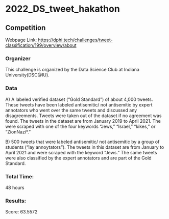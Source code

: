 # 2022_DS_tweet_hakathon

## Competition 
Webpage Link: https://dphi.tech/challenges/tweet-classification/199/overview/about 

### Organizer 
This challenge is organized by the Data Science Club at Indiana University(DSC@IU). 

### Data
A) A labeled verified dataset (“Gold Standard”) of about 4,000 tweets. These tweets have been labeled antisemitic/ not antisemitic by expert annotators who went over the same tweets and discussed any disagreements. Tweets were taken out of the dataset if no agreement was found. The tweets in the dataset are from January 2019 to April 2021. The were scraped with one of the four keywords “Jews,” “Israel,” “kikes,” or “ZionNazi*.”

B) 500 tweets that were labeled antisemitic/ not antisemitic by a group of students (“lay annoytators”). The tweets in this dataset are from January to April 2021 and were scraped with the keyword “Jews.” The same tweets were also classified by the expert annotators and are part of the Gold Standard.

### Total Time:
48 hours

### Results:
Score: 63.5572 
